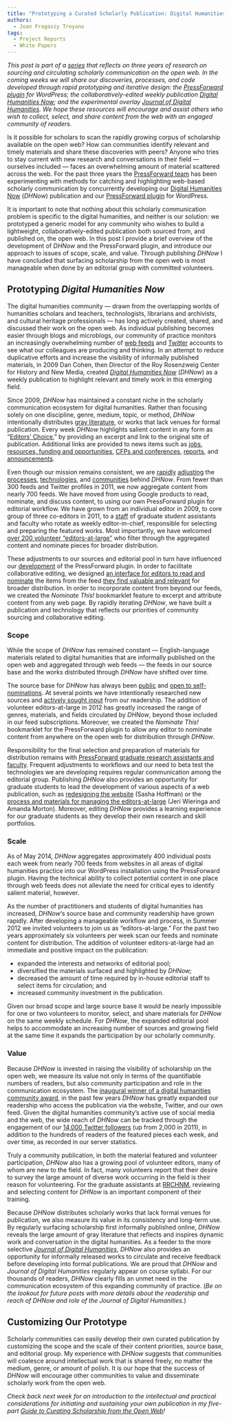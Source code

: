 ```yaml
---
title: "Prototyping a Curated Scholarly Publication: Digital Humanities Now"
authors:
  - Joan Fragaszy Troyano
tags:
  - Project Reports
  - White Papers
---
```


*This post is part of a [series](http://pressforward.org/category/research-reports/guides/curating-scholarship/ "Curating Scholarship Series") that reflects on three years of research on sourcing and circulating scholarly communication on the open web. In the coming weeks we will share our discoveries, processes, and code developed through rapid prototyping and iterative design: the [PressForward plugin](http://pressforward.org/the-pressforward-plugin "The PressForward Plugin") for WordPress; the collaboratively-edited weekly publication [Digital Humanities Now](http://digitalhumanitiesnow.org/ "Digital Humanities Now"); and the experimental overlay [Journal of Digital Humanities](http://journalofdigitalhumanities.org/ "Journal of Digital Humanities"). We hope these resources will encourage and assist others who wish to collect, select, and share content from the web with an engaged community of readers.*

Is it possible for scholars to scan the rapidly growing corpus of scholarship available on the open web? How can communities identify relevant and timely materials and share these discoveries with peers? Anyone who tries to stay current with new research and conversations in their field — ourselves included — faces an overwhelming amount of material scattered across the web. For the past three years the [PressForward team](http://pressforward.org/about/team/ "Team") has been experimenting with methods for catching and highlighting web-based scholarly communication by concurrently developing our [Digital Humanities Now](http://digitalhumanitiesnow.org "Digital Humanities Now") (*DHNow*) publication and our [PressForward plugin](http://pressforward.org/the-pressforward-plugin "The PressForward Plugin") for WordPress.

It is important to note that nothing about this scholarly communication problem is specific to the digital humanities, and neither is our solution: we prototyped a generic model for any community who wishes to build a lightweight, collaboratively-edited publication both sourced from, and published on, the open web. In this post I provide a brief overview of the development of *DHNow* and the PressForward plugin, and introduce our approach to issues of scope, scale, and value. Through publishing *DHNow* I have concluded that surfacing scholarship from the open web is most manageable when done by an editorial group with committed volunteers.

## Prototyping *Digital Humanities Now*

The digital humanities community — drawn from the overlapping worlds of humanities scholars and teachers, technologists, librarians and archivists, and cultural heritage professionals — has long actively created, shared, and discussed their work on the open web. As individual publishing becomes easier through blogs and microblogs, our community of practice monitors an increasingly overwhelming number of [web feeds](http://en.wikipedia.org/wiki/Web_feed "Wikipedia entry for Web Feed") and [Twitter](https://twitter.com/ "Twitter") accounts to see what our colleagues are producing and thinking. In an attempt to reduce duplicative efforts and increase the visibility of informally published materials, in 2009 Dan Cohen, then Director of the Roy Rosenzweig Center for History and New Media, created *[Digital Humanities Now](http://digitalhumanitiesnow.org "Digital Humanities Now")* (*DHNow*) as a weekly publication to highlight relevant and timely work in this emerging field.

Since 2009, *DHNow* has maintained a constant niche in the scholarly communication ecosystem for digital humanities. Rather than focusing solely on one discipline, genre, medium, topic, or method, *DHNow* intentionally distributes [gray literature](http://pressforward.org/2013/04/discovering-scholarship-on-the-open-web-communities-and-methods/ "Discovering Scholarship on the Open Web"), or works that lack venues for formal publication. Every week *DHNow* highlights salient content in any form as “[Editors’ Choice](http://digitalhumanitiesnow.org/category/featured/ "Digital Humanities Now Editors' Choice"),” by providing an excerpt and link to the original site of publication. Additional links are provided to news items such as [jobs](http://digitalhumanitiesnow.org/category/news/job/ "Digital Humanities Now Jobs "), [resources, funding and opportunities](http://digitalhumanitiesnow.org/category/news/funding/ "Digital Humanities Now Funding"), [CFPs and conferences](http://digitalhumanitiesnow.org/category/news/cfp/ "Digital Humanities Now CFPs"), [reports](http://digitalhumanitiesnow.org/category/news/report/ "Digital Humanities Now Reports"), and [announcements](http://digitalhumanitiesnow.org/category/news/announcements/ "Digital Humanities Now Announcements").

Even though our mission remains consistent, we are [rapidly](http://pressforward.org/digital-humanities-now-and-then/ "Digital Humanities Now (and Then)") [adjusting](http://pressforward.org/six-month-review-of-digital-humanities-now/ "Six Month Review of Digital Humanities Now") the [processes](http://pressforward.org/16-month-review-of-digital-humanities-now/ "16 Month Review of Digital Humanities Now"), [technologies](http://pressforward.org/digital-humanities-now-and-then/ "Digital Humanities Now (and Then)"), and [communities](http://pressforward.org/the-new-editors-at-large-corner-on-digital-humanities-now/ "The New Editors-at-Large Corner on Digital Humanities Now") behind *DHNow*. From fewer than 300 feeds and Twitter profiles in 2011, we now aggregate content from nearly 700 feeds. We have moved from using Google products to read, nominate, and discuss content, to using our own PressForward plugin for editorial workflow. We have grown from an individual editor in 2009, to core group of three co-editors in 2011, to a [staff](http://digitalhumanitiesnow.org/about#board "Digital Humanities Now Editorial Board") of graduate student assistants and faculty who rotate as weekly editor-in-chief, responsible for selecting and preparing the featured works. Most importantly, we have welcomed [over 200 volunteer “editors-at-large”](http://digitalhumanitiesnow.org/editors-corner/our-editors/ "Digital Humanities Now Editors-at-Large") who filter through the aggregated content and nominate pieces for broader distribution.

These adjustments to our sources and editorial pool in turn have influenced our [development](http://pressforward.org/plugin-beta-now-available/ "Plugin Beta Now Available") of the PressForward plugin. In order to facilitate collaborative editing, we designed [an interface for editors to read and nominate](http://digitalhumanitiesnow.org/editors-corner/instructions/ "Digital Humanities Now Editor-at-Large Instructions") the items from the feed [they find valuable and relevant](http://digitalhumanitiesnow.org/editors-corner/choosing-content/ "Digital Humanities Now Editor-at-Large Guidelines") for broader distribution. In order to incorporate content from beyond our feeds, we created the *Nominate This!* bookmarklet feature to excerpt and attribute content from any web page. By rapidly iterating *DHNow*, we have built a publication and technology that reflects our priorities of community sourcing and collaborative editing.

### Scope

While the scope of *DHNow* has remained constant — English-language materials related to digital humanities that are informally published on the open web and aggregated through web feeds — the feeds in our source base and the works distributed through *DHNow* have shifted over time.

The source base for *DHNow* has always been [public](https://docs.google.com/spreadsheet/pub?hl=en_US&hl=en_US&key=0AucqXAIBhf_idGNlZzVjSGkxQU9XNU4yb0w1clMxeXc&single=true&gid=3&output=html "Digital Humanities Now Source List") and [open to self-nominations](http://digitalhumanitiesnow.org/submit-your-work/ "Digital Humanities Now Submit Your Work"). At several points we have intentionally researched new sources and [actively sought input](http://digitalhumanitiesnow.org/2014/02/editors-choice-dhfeedfest-help-dhnow-stay-current/ "DHNow FeedFest") from our readership. The addition of volunteer editors-at-large in 2012 has greatly increased the range of genres, materials, and fields circulated by *DHNow*, beyond those included in our feed subscriptions. Moreover, we created the *Nominate This!* bookmarklet for the PressForward plugin to allow any editor to nominate content from anywhere on the open web for distribution through *DHNow*.

Responsibility for the final selection and preparation of materials for distribution remains with [PressForward graduate research assistants and faculty](http://digitalhumanitiesnow.org/about/#board "Digital Humanities Now Editors"). Frequent adjustments to workflows and our need to beta test the technologies we are developing requires regular communication among the editorial group. Publishing *DHNow* also provides an opportunity for graduate students to lead the development of various aspects of a web publication, such as [redesigning the website](http://digitalhumanitiesnow.org/2013/11/digital-humanities-now-gets-a-makeover/ "Digital Humanities Now Gets a Makeover") (Sasha Hoffman) or the [process and materials for managing the editors-at-large](http://pressforward.org/the-new-editors-at-large-corner-on-digital-humanities-now/ "The New Editors-at-Large Corner on Digital Humanities Now") (Jeri Wieringa and Amanda Morton). Moreover, editing *DHNow* provides a learning experience for our graduate students as they develop their own research and skill portfolios.

### Scale

As of May 2014, *DHNow* aggregates approximately 400 individual posts each week from nearly 700 feeds from websites in all areas of digital humanities practice into our WordPress installation using the PressForward plugin. Having the technical ability to collect potential content in one place through web feeds does not alleviate the need for critical eyes to identify salient material, however.

As the number of practitioners and students of digital humanities has increased, *DHNow*‘s source base and community readership have grown rapidly. After developing a manageable workflow and process, in Summer 2012 we invited volunteers to join us as “editors-at-large.” For the past two years approximately six volunteers per week scan our feeds and nominate content for distribution. The addition of volunteer editors-at-large had an immediate and positive impact on the publication:

*   expanded the interests and networks of editorial pool;
*   diversified the materials surfaced and highlighted by *DHNow;*
*   decreased the amount of time required by in-house editorial staff to select items for circulation; and
*   increased community investment in the publication.

Given our broad scope and large source base it would be nearly impossible for one or two volunteers to monitor, select, and share materials for *DHNow* on the same weekly schedule. For *DHNow*, the expanded editorial pool helps to accommodate an increasing number of sources and growing field at the same time it expands the participation by our scholarly community.

### Value

Because *DHNow* is invested in raising the visibility of scholarship on the open web, we measure its value not only in terms of the quantifiable numbers of readers, but also community participation and role in the communication ecosystem. The [inaugural winner of a digital humanities community award](http://pressforward.org/digital-humanities-now-wins-inaugural-dh-award/ "Digital Humanities Now wins inaugural DH Award"), in the past few years *DHNow* has greatly expanded our readership who access the publication via the website, Twitter, and our own feed. Given the digital humanities community’s active use of social media and the web, the wide reach of *DHNow* can be tracked through the engagement of our [14,000 Twitter followers](https://twitter.com/dhnow "Digital Humanities Now Twitter Account") (up from 2,000 in 2011), in addition to the hundreds of readers of the featured pieces each week, and over time, as recorded in our server statistics.

Truly a community publication, in both the material featured and volunteer participation, *DHNow* also has a growing pool of volunteer editors, many of whom are new to the field. In fact, many volunteers report that their desire to survey the large amount of diverse work occurring in the field is their reason for volunteering. For the graduate assistants at [RRCHNM](http://chnm.gmu.edu "Roy Rosenzweig Center for History and New Media"), reviewing and selecting content for *DHNow* is an important component of their training.

Because *DHNow* distributes scholarly works that lack formal venues for publication, we also measure its value in its consistency and long-term use. By regularly surfacing scholarship first informally published online, *DHNow* reveals the large amount of gray literature that reflects and inspires dynamic work and conversation in the digital humanities. As a feeder to the more selective *[Journal of Digital Humanities](http://journalofdigitalhumanities.org/ "Journal of Digital Humanities")*, *DHNow* also provides an opportunity for informally released works to circulate and receive feedback before developing into formal publications. We are proud that *DHNow* and *Journal of Digital Humanities* regularly appear on course syllabi. For our thousands of readers, *DHNow* clearly fills an unmet need in the communication ecosystem of this expanding community of practice. (*Be on the lookout for future posts with more details about the readership and reach of DHNow and role of the Journal of Digital Humanities.*)

## Customizing Our Prototype

Scholarly communities can easily develop their own curated publication by customizing the scope and the scale of their content priorities, source base, and editorial group. My experience with *DHNow* suggests that communities will coalesce around intellectual work that is shared freely, no matter the medium, genre, or amount of polish. It is our hope that the success of *DHNow* will encourage other communities to value and disseminate scholarly work from the open web.

*Check back next week for an introduction to the intellectual and practical considerations for initiating and sustaining your own publication in my five-part [Guide to Curating Scholarship from the Open Web](http://pressforward.org/category/guides/curating-scholarship/ "Guide to Curating Scholarship from the Open Web")!*
